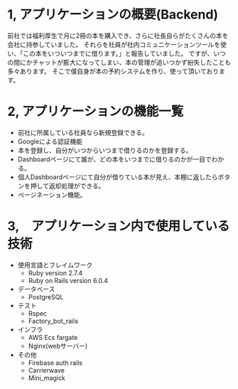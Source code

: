 # 1,  アプリケーションの概要(Backend)
前社では福利厚生で月に2冊の本を購入でき、さらに社長自らがたくさんの本を会社に持参していました。
それらを社員が社内コミュニケーションツールを使い、「この本をいついつまでに借ります。」と報告していました。
ですが、いつの間にかチャットが膨大になってしまい、本の管理が追いつかず紛失したことも多々あります。
そこで僕自身が本の予約システムを作り、使って頂いております。

# 2, アプリケーションの機能一覧
- 前社に所属している社員なら新規登録できる。
- Googleによる認証機能
- 本を登録し、自分がいつからいつまで借りるのかを登録する。
- Dashboardページにて誰が、どの本をいつまでに借りるのかが一目でわかる。
- 個人Dashboardページにて自分が借りている本が見え、本棚に返したらボタンを押して返却処理ができる。
- ページネーション機能。

# 3,　アプリケーション内で使用している技術
- 使用言語とフレイムワーク
  - Ruby version 2.7.4
  - Ruby on Rails version 6.0.4
- データベース
  - PostgreSQL
- テスト
  - Rspec
  - Factory_bot_rails
- インフラ
  - AWS Ecs fargate
  - Nginx(webサーバー)
- その他
  - Firebase auth rails
  - Carrierwave
  - Mini_magick
